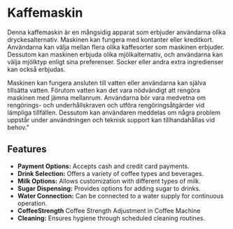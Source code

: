 # Kaffemaskin

Denna kaffemaskin är en mångsidig apparat som erbjuder användarna olika dryckesalternativ. Maskinen kan fungera med kontanter eller kreditkort. Användarna kan välja mellan flera olika kaffesorter som maskinen erbjuder. Dessutom kan maskinen erbjuda olika mjölkalternativ, och användarna kan välja mjölktyp enligt sina preferenser. Socker eller andra extra ingredienser kan också erbjudas.

Maskinen kan fungera ansluten till vatten eller användarna kan själva tillsätta vatten. Förutom vatten kan det vara nödvändigt att rengöra maskinen med jämna mellanrum. Användarna bör vara medvetna om rengörings- och underhållskraven och utföra rengöringsåtgärder vid lämpliga tillfällen. Dessutom kan användaren meddelas om några problem uppstår under användningen och teknisk support kan tillhandahållas vid behov."
## Features

- **Payment Options:** Accepts cash and credit card payments.
- **Drink Selection:** Offers a variety of coffee types and beverages.
- **Milk Options:** Allows customization with different types of milk.
- **Sugar Dispensing:** Provides options for adding sugar to drinks.
- **Water Connection:** Can be connected to a water supply for continuous operation.
- **CoffeeStrength** Coffee Strength Adjustment in Coffee Machine
- **Cleaning:** Ensures hygiene through scheduled cleaning routines.